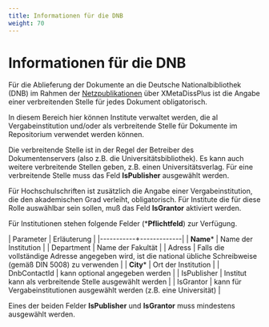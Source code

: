 ```yaml
---
title: Informationen für die DNB
weight: 70
---
```


# Informationen für die DNB

Für die Ablieferung der Dokumente an die Deutsche Nationalbibliothek (DNB) im Rahmen der
[Netzpublikationen](../introduction.html#netzpublikationen) über XMetaDissPlus ist die
Angabe einer verbreitenden Stelle für jedes Dokument obligatorisch.

In diesem Bereich hier können Institute verwaltet werden, die al Vergabeinstitution
und/oder als verbreitende Stelle für Dokumente im Repositorium verwendet werden können.

Die verbreitende Stelle ist in der Regel der Betreiber des Dokumentenservers (also z.B.
die Universitätsbibliothek).
Es kann auch weitere verbreitende Stellen geben, z.B. einen Universitätsverlag. Für eine
verbreitende Stelle muss das Feld **IsPublisher** ausgewählt werden.

Für Hochschulschriften ist zusätzlich die Angabe einer Vergabeinstitution, die den
akademischen Grad verleiht, obligatorisch. Für Institute die für diese Rolle
auswählbar sein sollen, muß das Feld **IsGrantor** aktiviert werden.

Für Institutionen stehen folgende Felder (***Pflichtfeld**) zur Verfügung.

| Parameter | Erläuterung |
|-----------+-------------|
| **Name*** | Name der Institution |
| Department | Name der Fakultät |
| Adress | Falls die vollständige Adresse angegeben wird, ist die national übliche Schreibweise (gemäß DIN 5008) zu verwenden |
| **City*** | Ort der Institution |
| DnbContactId | kann optional angegeben werden |
| IsPublisher | Institut kann als verbreitende Stelle ausgewählt werden  |
| IsGrantor | kann für Vergabeinstitutionen ausgewählt werden (z.B. eine Universität) |

Eines der beiden Felder **IsPublisher** und **IsGrantor** muss mindestens ausgewählt werden.

